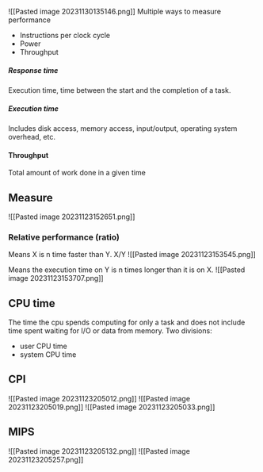 
![[Pasted image 20231130135146.png]]
Multiple ways to measure performance
- Instructions per clock cycle
- Power
- Throughput
##### Response time
Execution time, time between the start and the completion of a task.
##### Execution time
Includes disk access, memory access, input/output, operating system overhead, etc.

#### Throughput
Total amount of work done in a given time


## Measure
![[Pasted image 20231123152651.png]]

### Relative performance (ratio)
Means X is n time faster than Y. X/Y
![[Pasted image 20231123153545.png]]

Means the execution time on Y is n times longer than it is on X.
![[Pasted image 20231123153707.png]]

## CPU time
The time the cpu spends computing for only a task and does not include time spent waiting for I/O or data from memory.
Two divisions:
- user CPU time
- system CPU time

## CPI
![[Pasted image 20231123205012.png]]
![[Pasted image 20231123205019.png]]
![[Pasted image 20231123205033.png]]

## MIPS
![[Pasted image 20231123205132.png]]
![[Pasted image 20231123205257.png]]
